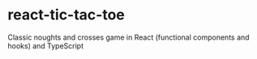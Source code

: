 # react-tic-tac-toe
Classic noughts and crosses game in React (functional components and hooks) and TypeScript
